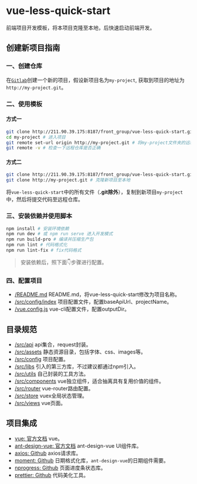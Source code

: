 # vue-less-quick-start

前端项目开发模板，将本项目克隆至本地，后快速启动前端开发。


## 创建新项目指南

### 一、创建仓库

在[`Gitlab`](http://211.90.39.175:8187/)创建一个新的项目，假设新项目名为`my-project`, 获取到项目的地址为`http://my-project.git`。

### 二、使用模板

#### 方式一
```bash
git clone http://211.90.39.175:8187/front_group/vue-less-quick-start.git my-project # 克隆至本地并重命名为my-project
cd my-project # 进入项目
git remote set-url origin http://my-project.git # 将my-project文件夹的远程地址修改为对应的新项目地址
git remote -v # 检查一下远程仓库是否正确
```

#### 方式二
```bash
git clone http://211.90.39.175:8187/front_group/vue-less-quick-start.git # 克隆vue-less-quick-start至本地
git clone http://my-project.git # 克隆新项目至本地
```
将`vue-less-quick-start`中的所有文件（**.git除外**），复制到新项目`my-project`中，然后将提交代码至远程仓库。

### 三、安装依赖并使用脚本

```bash
npm install # 安装环境依赖
npm run dev # 或 npm run serve 进入开发模式
npm run build-pro # 编译并压缩生产包
npm run lint # 代码格式化
npm run lint-fix # fix代码格式
```
> 安装依赖后，照下面👇步骤进行配置。

### 四、配置项目

- [/README.md](/README.md) README.md，将vue-less-quick-start修改为项目名称。
- [/src/config/index](/src/config/index.js) 项目配置文件，配置baseApiUrl、projectName。
- [/vue.config.js](/vue.config.js) vue-cli配置文件，配置outputDir。

## 目录规范

- [/src/api](/src/api/index.js) api集合，request封装。
- [/src/assets](/src/assets/) 静态资源目录，包括字体、css、images等。
- [/src/config](/src/config/index.js) 项目配置。
- [/src/libs](/src/libs/) 引入的第三方库，不过建议都通过npm引入。
- [/src/utils](/src/utils/) 自己封装的工具方法。
- [/src/components](/src/components/) vue独立组件，适合抽离具有复用价值的组件。
- [/src/router](/src/router/) vue-router路由配置。
- [/src/store](/src/store/) vuex全局状态管理。
- [/src/views](/src/views/) vue页面。

## 项目集成

- [vue: 官方文档](https://cn.vuejs.org/index.html) vue。
- [ant-design-vue: 官方文档](https://antdv.com/docs/vue/introduce-cn/) ant-design-vue UI组件库。
- [axios: Github](https://github.com/axios/axios) axios请求库。
- [moment: Github](https://github.com/moment/moment) 日期格式化库，`ant-design-vue`的日期组件需要。
- [nprogress: Github](https://github.com/rstacruz/nprogress) 页面进度条状态库。
- [prettier: Github](https://github.com/prettier/prettier) 代码美化工具。
